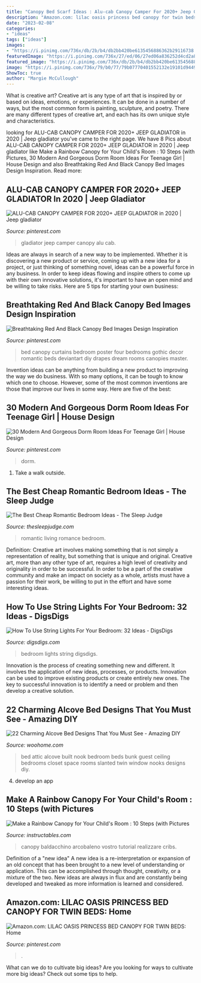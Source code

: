 ```yaml
---
title: "Canopy Bed Scarf Ideas : Alu-cab Canopy Camper For 2020+ Jeep Gladiator In 2020"
description: "Amazon.com: lilac oasis princess bed canopy for twin beds: home"
date: "2023-02-08"
categories:
- "ideas"
tags: ["ideas"]
images:
- "https://i.pinimg.com/736x/db/2b/b4/db2bb420be6135456886362b29116738.jpg"
featuredImage: "https://i.pinimg.com/736x/27/ed/06/27ed06a836252d4cd2a894756cf0d15a.jpg"
featured_image: "https://i.pinimg.com/736x/db/2b/b4/db2bb420be6135456886362b29116738.jpg"
image: "https://i.pinimg.com/736x/79/b0/77/79b07770401552132e19101d9449bc00--black-canopy-beds-canopy-bed-curtains.jpg"
ShowToc: true
author: "Margie McCullough"
---
```



What is creative art?
Creative art is any type of art that is inspired by or based on ideas, emotions, or experiences. It can be done in a number of ways, but the most common form is painting, sculpture, and poetry. There are many different types of creative art, and each has its own unique style and characteristics.

	

		
looking for ALU-CAB CANOPY CAMPER FOR 2020+ JEEP GLADIATOR in 2020 | Jeep gladiator you've came to the right page. We have 8 Pics about ALU-CAB CANOPY CAMPER FOR 2020+ JEEP GLADIATOR in 2020 | Jeep gladiator like Make a Rainbow Canopy for Your Child&#039;s Room : 10 Steps (with Pictures, 30 Modern And Gorgeous Dorm Room Ideas For Teenage Girl | House Design and also Breathtaking Red And Black Canopy Bed Images Design Inspiration. Read more:
		
    
## ALU-CAB CANOPY CAMPER FOR 2020+ JEEP GLADIATOR In 2020 | Jeep Gladiator

<img loading=lazy src="https://i.pinimg.com/736x/db/2b/b4/db2bb420be6135456886362b29116738.jpg" onerror="this.onerror=null;this.src='https://tse2.mm.bing.net/th?id=OIP.rNpHSrdveRE_unepMNeKAAHaLF&amp;pid=15.1';" alt="ALU-CAB CANOPY CAMPER FOR 2020+ JEEP GLADIATOR in 2020 | Jeep gladiator">

_Source: pinterest.com_

>gladiator jeep camper canopy alu cab. 

	

Ideas are always in search of a new way to be implemented. Whether it is discovering a new product or service, coming up with a new idea for a project, or just thinking of something novel, ideas can be a powerful force in any business. In order to keep ideas flowing and inspire others to come up with their own innovative solutions, it's important to have an open mind and be willing to take risks. Here are 5 tips for starting your own business: 
    
## Breathtaking Red And Black Canopy Bed Images Design Inspiration

<img loading=lazy src="https://i.pinimg.com/736x/79/b0/77/79b07770401552132e19101d9449bc00--black-canopy-beds-canopy-bed-curtains.jpg" onerror="this.onerror=null;this.src='https://tse2.mm.bing.net/th?id=OIP.KE2kU-zrYrfvvuw0ANy-zwHaLH&amp;pid=15.1';" alt="Breathtaking Red And Black Canopy Bed Images Design Inspiration">

_Source: pinterest.com_

>bed canopy curtains bedroom poster four bedrooms gothic decor romantic beds deviantart diy drapes dream rooms canopies master. 

	

Invention ideas can be anything from building a new product to improving the way we do business. With so many options, it can be tough to know which one to choose. However, some of the most common inventions are those that improve our lives in some way. Here are five of the best: 

    
## 30 Modern And Gorgeous Dorm Room Ideas For Teenage Girl | House Design

<img loading=lazy src="https://i.pinimg.com/736x/57/83/47/578347754a71963d9ea817dc305c83c3.jpg" onerror="this.onerror=null;this.src='https://tse2.mm.bing.net/th?id=OIP.nSB83XN1eD7OBTLATdDZKAHaMX&amp;pid=15.1';" alt="30 Modern And Gorgeous Dorm Room Ideas For Teenage Girl | House Design">

_Source: pinterest.com_

>dorm. 

	

1. Take a walk outside.

    
## The Best Cheap Romantic Bedroom Ideas - The Sleep Judge

<img loading=lazy src="https://www.thesleepjudge.com/wp-content/uploads/2018/09/Living-Room-Romance.jpg" onerror="this.onerror=null;this.src='https://tse3.mm.bing.net/th?id=OIP.zUFtcBjo5AOP_mBGImgODQHaLw&amp;pid=15.1';" alt="The Best Cheap Romantic Bedroom Ideas - The Sleep Judge">

_Source: thesleepjudge.com_

>romantic living romance bedroom. 

	

Definition: Creative art involves making something that is not simply a representation of reality, but something that is unique and original.
Creative art, more than any other type of art, requires a high level of creativity and originality in order to be successful. In order to be a part of the creative community and make an impact on society as a whole, artists must have a passion for their work, be willing to put in the effort and have some interesting ideas.

    
## How To Use String Lights For Your Bedroom: 32 Ideas - DigsDigs

<img loading=lazy src="https://www.digsdigs.com/photos/how-to-use-string-lights-for-your-bedroom-ideas-26.jpg" onerror="this.onerror=null;this.src='https://tse4.mm.bing.net/th?id=OIP.Vco5CMRXBPAH9d5jinMkgAHaLE&amp;pid=15.1';" alt="How To Use String Lights For Your Bedroom: 32 Ideas - DigsDigs">

_Source: digsdigs.com_

>bedroom lights string digsdigs. 

	

Innovation is the process of creating something new and different. It involves the application of new ideas, processes, or products. Innovation can be used to improve existing products or create entirely new ones. The key to successful innovation is to identify a need or problem and then develop a creative solution.

    
## 22 Charming Alcove Bed Designs That You Must See - Amazing DIY

<img loading=lazy src="http://www.woohome.com/wp-content/uploads/2016/07/Built-in-bed-in-a-little-ones-room-19.jpg" onerror="this.onerror=null;this.src='https://tse2.mm.bing.net/th?id=OIP.oIkcYxb53IaxKizYMgeCugHaLH&amp;pid=15.1';" alt="22 Charming Alcove Bed Designs That You Must See - Amazing DIY">

_Source: woohome.com_

>bed attic alcove built nook bedroom beds bunk guest ceiling bedrooms closet space rooms slanted twin window nooks designs diy. 

	

4. develop an app

    
## Make A Rainbow Canopy For Your Child&#039;s Room : 10 Steps (with Pictures

<img loading=lazy src="https://content.instructables.com/ORIG/FI7/U0Z9/FVUJHWRT/FI7U0Z9FVUJHWRT.jpg?frame=1&amp;width=2100" onerror="this.onerror=null;this.src='https://tse3.mm.bing.net/th?id=OIP.bYJMjS6EjASXIHk7UuBOzAHaFj&amp;pid=15.1';" alt="Make a Rainbow Canopy for Your Child&#039;s Room : 10 Steps (with Pictures">

_Source: instructables.com_

>canopy baldacchino arcobaleno vostro tutorial realizzare cribs. 

	

Definition of a "new idea"
A new idea is a re-interpretation or expansion of an old concept that has been brought to a new level of understanding or application. This can be accomplished through thought, creativity, or a mixture of the two. New ideas are always in flux and are constantly being developed and tweaked as more information is learned and considered.

    
## Amazon.com: LILAC OASIS PRINCESS BED CANOPY FOR TWIN BEDS: Home

<img loading=lazy src="https://i.pinimg.com/736x/27/ed/06/27ed06a836252d4cd2a894756cf0d15a.jpg" onerror="this.onerror=null;this.src='https://tse1.mm.bing.net/th?id=OIP.OZIKPkOAaq6xvY9-BDs2LAHaLO&amp;pid=15.1';" alt="Amazon.com: LILAC OASIS PRINCESS BED CANOPY FOR TWIN BEDS: Home">

_Source: pinterest.com_

>. 

	

What can we do to cultivate big ideas?
Are you looking for ways to cultivate more big ideas? Check out some tips to help.


